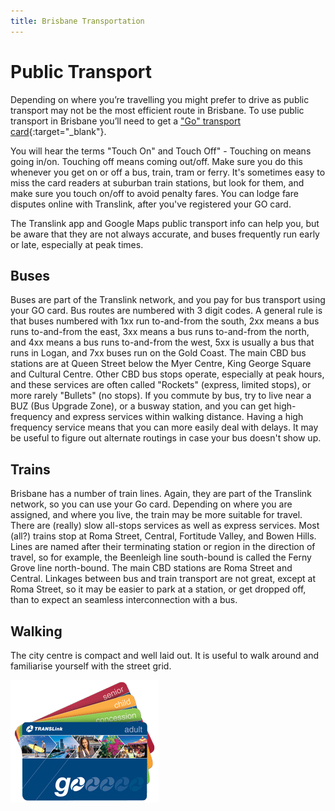 ```yaml
---
title: Brisbane Transportation
---
```


# Public Transport

Depending on where you’re travelling you might prefer to drive as public transport may not be the most efficient route in Brisbane. To use public transport in Brisbane you’ll need to get a ["Go" transport card](https://translink.com.au/tickets-and-fares/go-card){:target="\_blank"}.

You will hear the terms "Touch On" and Touch Off" - Touching on means going in/on. Touching off means coming out/off. Make sure you do this whenever you get on or off a bus, train, tram or ferry. It's sometimes easy to miss the card readers at suburban train stations, but look for them, and make sure you touch on/off to avoid penalty fares. You can lodge fare disputes online with Translink, after you've registered your GO card.

The Translink app and Google Maps public transport info can help you, but be aware that they are not always accurate, and buses frequently run early or late, especially at peak times.

## Buses

Buses are part of the Translink network, and you pay for bus transport using your GO card. Bus routes are numbered with 3 digit codes. A general rule is that buses numbered with 1xx run to-and-from the south, 2xx means a bus runs to-and-from the east, 3xx means a bus runs to-and-from the north, and 4xx means a bus runs to-and-from the west, 5xx is usually a bus that runs in Logan, and 7xx buses run on the Gold Coast.
The main CBD bus stations are at Queen Street below the Myer Centre, King George Square and Cultural Centre. Other CBD bus stops operate, especially at peak hours, and these services are often called "Rockets" (express, limited stops), or more rarely "Bullets" (no stops). If you commute by bus, try to live near a BUZ (Bus Upgrade Zone), or a busway station, and you can get high-frequency and express services within walking distance. Having a high frequency service means that you can more easily deal with delays. It may be useful to figure out alternate routings in case your bus doesn't show up.

## Trains

Brisbane has a number of train lines. Again, they are part of the Translink network, so you can use your Go card. Depending on where you are assigned, and where you live, the train may be more suitable for travel. There are (really) slow all-stops services as well as express services. Most (all?) trains stop at Roma Street, Central, Fortitude Valley, and Bowen Hills. Lines are named after their terminating station or region in the direction of travel, so for example, the Beenleigh line south-bound is called the Ferny Grove line north-bound. The main CBD stations are Roma Street and Central. Linkages between bus and train transport are not great, except at Roma Street, so it may be easier to park at a station, or get dropped off, than to expect an seamless interconnection with a bus.

## Walking

The city centre is compact and well laid out. It is useful to walk around and familiarise yourself with the street grid.

![Smart_Rider](/images/gocards.png?style=center 'Smart Rider')
